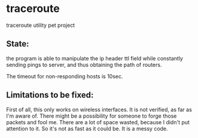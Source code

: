 # traceroute
traceroute utility pet project

## State:
the program is able to manipulate the ip header ttl field while constantly sending pings to server, and thus obtaining the path of routers.

The timeout for non-responding hosts is 10sec.

## Limitations to be fixed:
First of all, this only works on wireless interfaces.
It is not verified, as far as I'm aware of. There might be a possibility for someone to forge those packets and fool me.
There are a lot of space wasted, because I didn't put attention to it. So it's not as fast as it could be.
It is a messy code.


